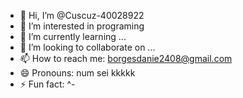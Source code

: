 - 👋 Hi, I’m @Cuscuz-40028922
- 👀 I’m interested in programing
- 🌱 I’m currently learning ...
- 💞️ I’m looking to collaborate on ...
- 📫 How to reach me: borgesdanie2408@gmail.com
- 😄 Pronouns: num sei kkkkk
- ⚡ Fun fact: ^-

<!---
Cuscuz-40028922/Cuscuz-40028922 is a ✨ special ✨ repository because its `README.md` (this file) appears on your GitHub profile.
You can click the Preview link to take a look at your changes.
--->

